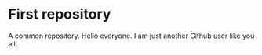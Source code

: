 # First repository
A common repository. Hello everyone. I am just another Github user like you all.
